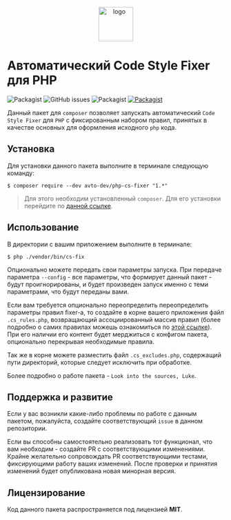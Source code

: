 <p align="center">
  <img alt="logo" src="https://habrastorage.org/webt/z7/4w/hk/z74whki0f3xq-rbturgbak5mrpi.png" width="80" height="80" />
</p>

# Автоматический Code Style Fixer для PHP

![Packagist](https://img.shields.io/packagist/v/avto-dev/php-cs-fixer.svg?style=flat&maxAge=30)
![GitHub issues](https://img.shields.io/github/issues/avto-dev/php-cs-fixer.svg?style=flat&maxAge=30)
![Packagist](https://img.shields.io/packagist/dt/avto-dev/php-cs-fixer.svg?style=flat&maxAge=30)
[![Packagist](https://img.shields.io/packagist/l/avto-dev/php-cs-fixer.svg)]()

Данный пакет для `composer` позволяет запускать автоматический `Code Style Fixer` для `PHP` с фиксированным набором правил, принятых в качестве основных для оформления исходного `php` кода.

## Установка

Для установки данного пакета выполните в терминале следующую команду:

```shell
$ composer require --dev avto-dev/php-cs-fixer "1.*"
```

> Для этого необходим установленный `composer`. Для его установки перейдите по [данной ссылке][getcomposer].

## Использование

В директории с вашим приложением выполните в терминале:

```shell
$ php ./vendor/bin/cs-fix
```

Опционально можете передать свои параметры запуска. При передаче параметра `--config` - все параметры, что формирует данный пакет - будут проигнорированы, и будет произведен запуск именно с теми параметрами, что будут переданы вами.

Если вам требуется опционально переопределить переопределить параметры правил fixer-а, то создайте в корне вашего приложения файл `.cs_rules.php`, возвращающий ассоциированный массив правил (более подробно о самих правилах можешь ознакомиться по [этой ссылке][vendor_fixer]). При его наличии его контент будет мерджиться с конфигом пакета, опционально перекрывая необходимые правила.

Так же в корне можете разместить файл `.cs_excludes.php`, содержащий пути директорий, которые следует исключить при обработке.

Более подробно о работе пакета - `Look into the sources, Luke`.

## Поддержка и развитие

Если у вас возникли какие-либо проблемы по работе с данным пакетом, пожалуйста, создайте соответствующий `issue` в данном репозитории.

Если вы способны самостоятельно реализовать тот функционал, что вам необходим - создайте PR с соответствующими изменениями. Крайне желательно сопровождать PR соответствующими тестами, фиксирующими работу ваших изменений. После проверки и принятия изменений будет опубликована новая минорная версия.

## Лицензирование

Код данного пакета распространяется под лицензией **MIT**.

[getcomposer]:https://getcomposer.org/download/
[vendor_fixer]:https://github.com/FriendsOfPHP/PHP-CS-Fixer
